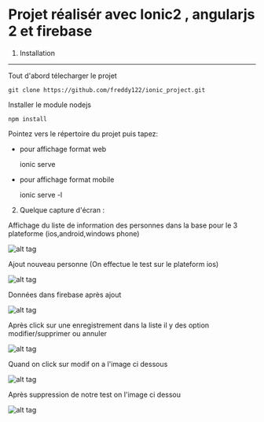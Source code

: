 Projet réalisér avec Ionic2 , angularjs 2 et firebase
=======


1) Installation
----------------------------------
Tout d'abord télecharger le projet

    git clone https://github.com/freddy122/ionic_project.git

Installer le module nodejs 

    npm install
 
Pointez vers le répertoire du projet puis tapez:
- pour affichage format web
    
    ionic serve
- pour affichage format mobile
    
    ionic serve -l

2) Quelque capture d'écran : 

Affichage du liste de information des personnes dans la base pour le 3 plateforme (ios,android,windows phone)

![alt tag](https://github.com/freddy122/ionic_project/blob/master/capture/affichage_liste_sous_le_3plateforme.png)

Ajout nouveau personne (On effectue le test sur le plateform ios)

![alt tag](https://github.com/freddy122/ionic_project/blob/master/capture/ajout_personne.png)

Données dans firebase après ajout

![alt tag](https://github.com/freddy122/ionic_project/blob/master/capture/donnees_dans_firebase.png)

Après click sur une enregistrement dans la liste il y des option modifier/supprimer ou annuler

![alt tag](https://github.com/freddy122/ionic_project/blob/master/capture/apres_click.png)

Quand on click sur modif on a l'image ci dessous

![alt tag](https://github.com/freddy122/ionic_project/blob/master/capture/modif_pers.png)

Après suppression de notre test on l'image ci dessou

![alt tag](https://github.com/freddy122/ionic_project/blob/master/capture/liste_apres_suppression.png)

